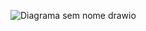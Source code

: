![Diagrama sem nome drawio](https://github.com/devmichelle95/desafios-poo/assets/97068209/488dec68-9a3b-4edc-8220-04f8cffc7938)
